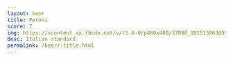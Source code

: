 ```yaml
---
layout: beer
title: Peroni
score: 7
img: https://scontent.xx.fbcdn.net/v/t1.0-0/p480x480/37080_10151396305588745_415450314_n.jpg?oh=2563edcb1c367afc1c2ca37ac7f450cd&oe=590DCB54
desc: Italian standard
permalink: /beer/:title.html
---
```

